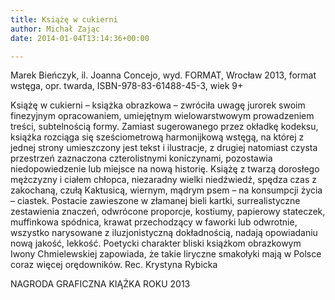```yaml
---
title: Książę w cukierni
author: Michał Zając
date: 2014-01-04T13:14:36+00:00

---
```

Marek Bieńczyk, il. Joanna Concejo, wyd. FORMAT, Wrocław 2013, format wstęga, opr. twarda, ISBN-978-83-61488-45-3, wiek 9+

Książę w cukierni &#8211; książka obrazkowa &#8211; zwróciła uwagę jurorek swoim finezyjnym opracowaniem, umiejętnym wielowarstwowym prowadzeniem treści, subtelnością formy. Zamiast sugerowanego przez okładkę kodeksu, książka rozciąga się sześciometrową harmonijkową wstęgą, na której z jednej strony umieszczony jest tekst i ilustracje, z drugiej natomiast czysta przestrzeń zaznaczona czterolistnymi koniczynami, pozostawia niedopowiedzenie lub miejsce na nową historię. Książę z twarzą dorosłego mężczyzny i ciałem chłopca, niezaradny wielki niedźwiedź, spędza czas z zakochaną, czułą Kaktusicą, wiernym, mądrym psem &#8211; na konsumpcji życia – ciastek. Postacie zawieszone w złamanej bieli kartki, surrealistyczne zestawienia znaczeń, odwrócone proporcje, kostiumy, papierowy stateczek, muffinkowa spódnica, krawat przechodzący w faworki lub odwrotnie, wszystko narysowane z iluzjonistyczną dokładnością, nadają opowiadaniu nową jakość, lekkość. Poetycki charakter bliski książkom obrazkowym Iwony Chmielewskiej zapowiada, że takie liryczne smakołyki mają w Polsce coraz więcej orędowników. Rec. Krystyna Rybicka

NAGRODA GRAFICZNA KIĄŻKA ROKU 2013

